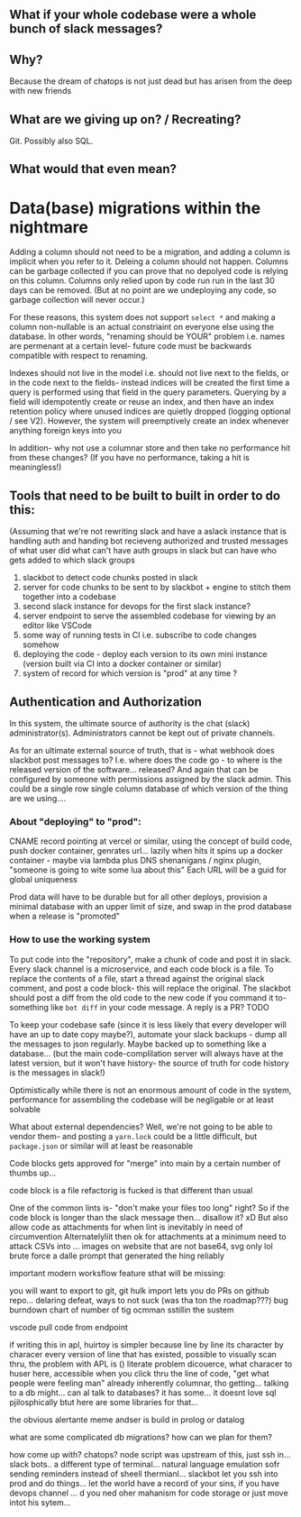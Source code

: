 ## What if your whole codebase were a whole bunch of slack messages?

## Why?

Because the dream of chatops is not just dead but has arisen from the deep with new friends

## What are we giving up on? / Recreating?

Git. Possibly also SQL.

## What would that even mean?


# Data(base) migrations within the nightmare

Adding a column should not need to be a migration, and adding a column is implicit when you refer to it. Deleing a column should not happen. Columns can be garbage collected if you can prove that no depolyed code is relying on this column. Columns only relied upon by code run run in the last 30 days can be removed. (But at no point are we undeploying any code, so garbage collection will never occur.)

For these reasons, this system does not support `select *` and making a column non-nullable is an actual constriaint on everyone else using the database. In other words, "renaming should be YOUR" problem i.e. names are permenant at a certain level- future code must be backwards compatible with respect to renaming.

Indexes should not live in the model i.e. should not live next to the fields, or in the code next to the fields- instead indices will be created the first time a query is performed using that field in the query parameters. Querying by a field will idempotently create or reuse an index, and then have an index retention policy where unused indices are quietly dropped (logging optional / see V2). However, the system will preemptively create an index whenever anything foreign keys into you

In addition- why not use a columnar store and then take no performance hit from these changes? (If you have no performance, taking a hit is meaningless!)


## Tools that need to be built to built in order to do this:

(Assuming that we're not rewriting slack and have a aslack instance that is handling auth and handing bot recieveng authorized and trusted messages of what user did what 
can't have auth groups in slack but can have who gets added to which slack groups

1. slackbot to detect code chunks posted in slack
1. server for code chunks to be sent to by slackbot + engine to stitch them together into a codebase
1. second slack instance for devops for the first slack instance?
1. server endpoint to serve the assembled codebase for viewing by an editor like VSCode
1. some way of running tests in CI i.e. subscribe to code changes somehow
1. deploying the code - deploy each version to its own mini instance (version built via CI into a docker container or similar)
1. system of record for which version is "prod" at any time ?


## Authentication and Authorization

In this system, the ultimate source of authority is the chat (slack) administrator(s). Administrators cannot be kept out of private channels. 

As for an ultimate external source of truth, that is - what webhook does slackbot post messages to? I.e. where does the code go - to where is the released version of the software... released? And again that can be configured by someone with permissions assigned by the slack admin. This could be a single row single column database of which version of the thing are we using.... 

### About "deploying" to "prod": 

CNAME record pointing at vercel or similar, using the concept of build code, push docker container, genrates url... lazily when hits it spins up a docker container - maybe via lambda plus DNS shenanigans / nginx plugin, "someone is going to wite some lua about this" Each URL will be a guid for global uniqueness

Prod data will have to be durable but for all other deploys, provision a minimal database with an upper limit of size, and swap in the prod database when a release is "promoted"


### How to use the working system

To put code into the "repository", make a chunk of code and post it in slack. Every slack channel is a microservice, and each code block is a file. To replace the contents of a file, start a thread against the original slack comment, and post a code block- this will replace the original. The slackbot should post a diff from the old code to the new code if you command it to- something like `bot diff` in your code message. A reply is a PR? TODO

To keep your codebase safe (since it is less likely that every developer will have an up to date copy maybe?), automate your slack backups - dump all the messages to json regularly. Maybe backed up to something like a database... (but the main code-complilation server will always have at the latest version, but it won't have history- the source of truth for code history is the messages in slack!)


Optimistically while there is not an enormous amount of code in the system, performance for assembling the codebase will be negligable or at least solvable

What about external dependencies? Well, we're not going to be able to vendor them- and posting a `yarn.lock` could be a little difficult, but `package.json` or similar will at least be reasonable

Code blocks gets approved for "merge" into main by a certain number of thumbs up... 

code block is a file
refactorig is fucked
is that different than usual

One of the common lints is- "don't make your files too long" right? So if the code block is longer than the slack message then... disallow it? xD
But also allow code as attachments for when lint is inevitably in need of circumvention
Alternatelyliit then ok for attachments
at a minimum need to attack CSVs into ... 
images on website that are not base64, svg only lol
brute force a dalle prompt that generated the hing reliably

important modern worksflow feature sthat will be missing:

you will want to export to git, git hulk import
lets you do PRs on github repo... delaring defeat, ways to not suck (was tha ton the roadmap???)
bug burndown chart of number of tig ocmman sstillin the sustem

vscode pull code from endpoint

if writing this in apl, huirtoy is simpler because line by line its character by characer every version of line that has existed, possible to visually scan thru, the problem with APL is () 
literate problem dicouerce, what characer to huser here, accessible when you click thru the line of code, "get what people were feeling man" already inherently columnar, tho getting... talking to a db might... 
can al talk to databases? it has some... it doesnt love sql pjilosphically btut here are some libraries for that...

the obvious alertante meme andser is build in prolog or datalog

what are some complicated db migrations? how can we plan for them? 


how come up with? chatops? node script was upstream of this, just ssh in... slack bots.. a different type of terminal... natural language emulation sofr sending reminders instead of sheell thermianl... slackbot let you ssh into prod and do things... let the world have a record of your sins, if you have  devops channel ... d you ned oher mahanism for code storage or just move intot his sytem... 






